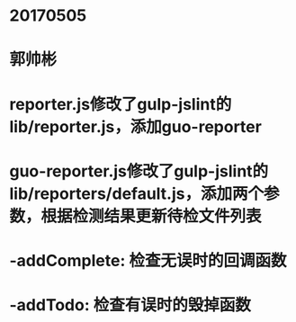 # 20170505
# 郭帅彬

# reporter.js修改了gulp-jslint的lib/reporter.js，添加guo-reporter

# guo-reporter.js修改了gulp-jslint的lib/reporters/default.js，添加两个参数，根据检测结果更新待检文件列表
# -addComplete: 检查无误时的回调函数
# -addTodo: 检查有误时的毁掉函数